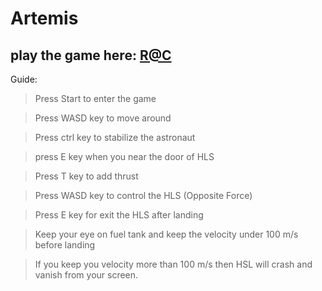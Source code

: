 # Artemis
 
## play the game here: [R@C](https://road-to-complexity.web.app/)

Guide:
  >Press Start to enter the game

  >Press WASD key to move around

  >Press ctrl key to stabilize the astronaut

  >press E key when you near the door of HLS

  >Press T key to add thrust

  >Press WASD key to control the HLS (Opposite Force)

  >Press E key for exit the HLS after landing

  >Keep your eye on fuel tank and keep the velocity under 100 m/s before landing

  >If you keep you velocity more than 100 m/s then HSL will crash and vanish from your screen.
